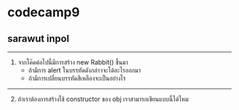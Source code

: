 # codecamp9

## sarawut inpol

---

1. จากโค๊ดต่อไปนี้มีการสร้าง new Rabbit() ขึ้นมา
   - ถ้ามีการ alert ในบรรทัดดังกล่าวจะได้อะไรออกมา
   - ถ้ามีการเปลี่ยนบรรทัดสีเหลืองจะเป็นอย่างไร

---

2. ถ้าเราต้องการสร้างใช้ constructor ของ obj เราสามารถเขียนแบบนี้ได้ไหม
